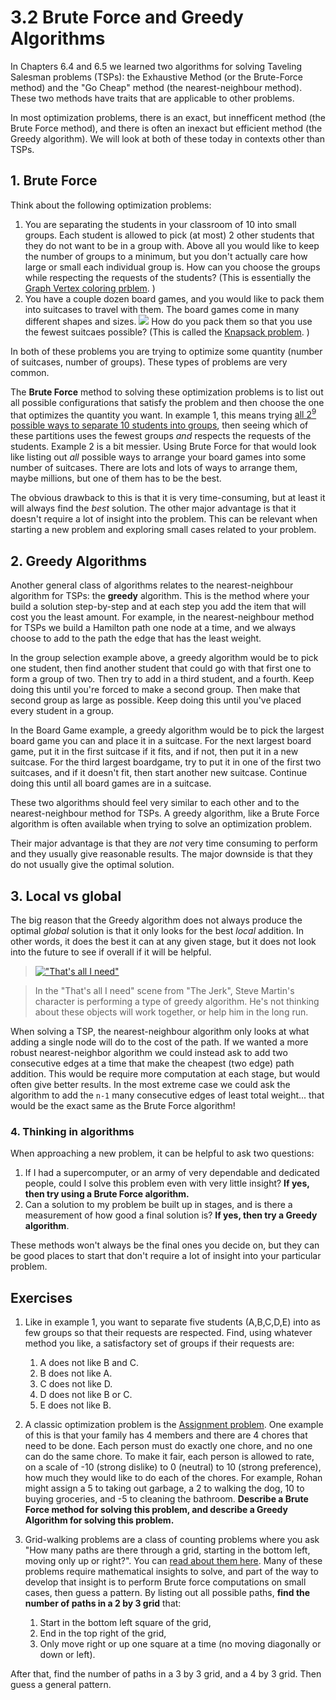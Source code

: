 # 3.2 Brute Force and Greedy Algorithms

In Chapters 6.4 and 6.5 we learned two algorithms for solving Taveling Salesman problems (TSPs): the Exhaustive Method (or the Brute-Force method) and the "Go Cheap" method (the nearest-neighbour method). These two methods have traits that are applicable to other problems. 

In most optimization problems, there is an exact, but innefficent method (the Brute Force method), and there is often an inexact but efficient method (the Greedy algorithm). We will look at both of these today in contexts other than TSPs.

## 1. Brute Force

Think about the following optimization problems:

1. You are separating the students in your classroom of 10 into small groups. Each student is allowed to pick (at most) 2 other students that they do not want to be in a group with. Above all you would like to keep the number of groups to a minimum, but you don't actually care how large or small each individual group is. How can you choose the groups while respecting the requests of the students? (This is essentially the [Graph Vertex coloring prblem](https://en.wikipedia.org/wiki/Graph_coloring#Vertex_coloring). )
2. You have a couple dozen board games, and you would like to pack them into suitcases to travel with them. The board games come in many different shapes and sizes. ![](http://www.analoggames.com/wp-content/uploads/2017/09/board_game_shelf_storage_suitcase_tabletop_travel_card_gamenight_analog_games_01.jpg) How do you pack them so that you use the fewest suitcaes possible? (This is called the [Knapsack problem](https://en.wikipedia.org/wiki/Knapsack_problem). )

In both of these problems you are trying to optimize some quantity (number of suitcases, number of groups). These types of problems are very common.

The **Brute Force** method to solving these optimization problems is to list out all possible configurations that satisfy the problem and then choose the one that optimizes the quantity you want. In example 1, this means trying [all 2<sup>9</sup> possible ways to separate 10 students into groups](https://en.wikipedia.org/wiki/Composition_(combinatorics)#Number_of_compositions), then seeing which of these partitions uses the fewest groups *and* respects the requests of the students. Example 2 is a bit messier. Using Brute Force for that would look like listing out *all* possible ways to arrange your board games into some number of suitcases. There are lots and lots of ways to arrange them, maybe millions, but one of them has to be the best.

The obvious drawback to this is that it is very time-consuming, but at least it will always find the *best* solution. The other major advantage is that it doesn't require a lot of insight into the problem. This can be relevant when starting a new problem and exploring small cases related to your problem.

## 2. Greedy Algorithms

Another general class of algorithms relates to the nearest-neighbour algorithm for TSPs: the **greedy** algorithm. This is the method where your build a solution step-by-step and at each step you add the item that will cost you the least amount. For example, in the nearest-neighbour method for TSPs we build a Hamilton path one node at a time, and we always choose to add to the path the edge that has the least weight.

In the group selection example above, a greedy algorithm would be to pick one student, then find another student that could go with that first one to form a group of two. Then try to add in a third student, and a fourth. Keep doing this until you're forced to make a second group. Then make that second group as large as possible. Keep doing this until you've placed every student in a group.

In the Board Game example, a greedy algorithm would be to pick the largest board game you can and place it in a suitcase. For the next largest board game, put it in the first suitcase if it fits, and if not, then put it in a new suitcase. For the third largest boardgame, try to put it in one of the first two suitcases, and if it doesn't fit, then start another new suitcase. Continue doing this until all board games are in a suitcase.

These two algorithms should feel very similar to each other and to the nearest-neighbour method for TSPs. A greedy algorithm, like a Brute Force algorithm is often available when trying to solve an optimization problem.

Their major advantage is that they are *not* very time consuming to perform and they usually give reasonable results. The major downside is that they do not usually give the optimal solution.

## 3. Local vs global

The big reason that the Greedy algorithm does not always produce the optimal *global* solution is that it only looks for the best *local* addition. In other words, it does the best it can at any given stage, but it does not look into the future to see if overall if it will be helpful.

> [!["That's all I need"](https://img.youtube.com/vi/w2X3vVMdh-s/0.jpg)](https://www.youtube.com/watch?v=w2X3vVMdh-s) 

> In the "That's all I need" scene from "The Jerk", Steve Martin's character is performing a type of greedy algorithm. He's not thinking about these objects will work together, or help him in the long run.

When solving a TSP, the nearest-neighbour algorithm only looks at what adding a single node will do to the cost of the path. If we wanted a more robust nearest-neighbor algorithm we could instead ask to add two consecutive edges at a time that make the cheapest (two edge) path addition. This would be require more computation at each stage, but would often give better results. In the most extreme case we could ask the algorithm to add the `n-1` many consecutive edges of least total weight... that would be the exact same as the Brute Force algorithm!

### 4. Thinking in algorithms

When approaching a new problem, it can be helpful to ask two questions:

1. If I had a supercomputer, or an army of very dependable and dedicated people, could I solve this problem even with very little insight? **If yes, then try using a Brute Force algorithm.**
2. Can a solution to my problem be built up in stages, and is there a measurement of how good a final solution is? **If yes, then try a Greedy algorithm**.

These methods won't always be the final ones you decide on, but they can be good places to start that don't require a lot of insight into your particular problem.

## Exercises

1. Like in example 1, you want to separate five students (A,B,C,D,E) into as few groups so that their requests are respected. Find, using whatever method you like, a satisfactory set of groups if their requests are: 
    
    1. A does not like B and C.
    2. B does not like A.
    3. C does not like D.
    4. D does not like B or C.
    5. E does not like B.

2. A classic optimization problem is the [Assignment problem](https://en.wikipedia.org/wiki/Assignment_problem). One example of this is that your family has 4 members and there are 4 chores that need to be done. Each person must do exactly one chore, and no one can do the same chore. To make it fair, each person is allowed to rate, on a scale of -10 (strong dislike) to 0 (neutral) to 10 (strong preference), how much they would like to do each of the chores. For example, Rohan might assign a 5 to taking out garbage, a 2 to walking the dog, 10 to buying groceries, and -5 to cleaning the bathroom. **Describe a Brute Force method for solving this problem, and describe a Greedy Algorithm for solving this problem.**
3. Grid-walking problems are a class of counting problems where you ask "How many paths are there through a grid, starting in the bottom left, moving only up or right?". You can [read about them here](https://brilliant.org/wiki/rectangular-grid-walk-no-restriction/). Many of these problems require mathematical insights to solve, and part of the way to develop that insight is to perform Brute force computations on small cases, then guess a pattern. By listing out all possible paths, **find the number of paths in a 2 by 3 grid** that: 
    
    1. Start in the bottom left square of the grid,
    2. End in the top right of the grid,
    3. Only move right or up one square at a time (no moving diagonally or down or left).

After that, find the number of paths in a 3 by 3 grid, and a 4 by 3 grid. Then guess a general pattern.
